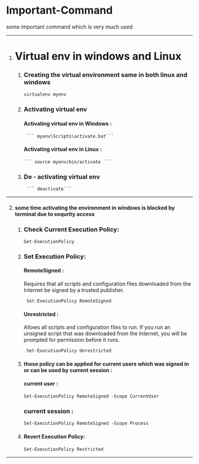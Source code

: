 # Important-Command
some important command which is very much used

---

1. # Virtual env in windows and Linux
   
     1. ### Creating the virtual environment same in both linux and windows 
     
         ``` virtualenv myenv ```
   
     2. ### Activating virtual env

           #### Activating virtual env in Windows :
     
             ``` myenv\Scripts\activate.bat```

           #### Activating virtual env in Linux :
     
            ``` source myenv/bin/activate ```
            
    3. ### De - activating virtual env
    
            ``` deactivate```
---

2.   #### some time activating the environment in windows is blocked by terminal due to sequrity access
      
       1. ### Check Current Execution Policy:
          
           ``` Get-ExecutionPolicy ```
          
       2. ### Set Execution Policy:
  
           #### RemoteSigned :
          
             Requires that all scripts and configuration files downloaded from the Internet be signed by a trusted publisher.

             ```  Set-ExecutionPolicy RemoteSigned ```
          
           #### Unrestricted :
          
            Allows all scripts and configuration files to run. If you run an unsigned script that was downloaded from the Internet, you will be prompted for permission before it runs.

          ```  Set-ExecutionPolicy Unrestricted ```
          
       4.   #### those policy can be applied for current users which was signed in or can be used by current session :

             #### current user :

             ``` Set-ExecutionPolicy RemoteSigned -Scope CurrentUser  ```

            ### current session :

            ``` Set-ExecutionPolicy RemoteSigned -Scope Process ```

       5.   #### Revert Execution Policy:

             ``` Set-ExecutionPolicy Restricted ```
            
---
